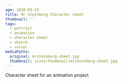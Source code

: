 ```yaml
---
age: 2020-03-29
title: Mr Steinberg Character sheet
thumbnail: ''
tags:
  - portrait
  - animation
  - character sheet
  - sketch
  - colour
mediaPaths:
  original: mrsteinberg-sheet.jpg
  thumbnail: sizes/thumbnail/mrsteinberg-sheet.jpg
---
```

Character sheet for an animation project